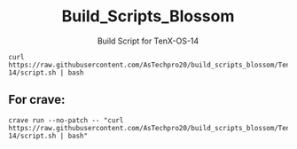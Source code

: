<h1 align="center" id="title">Build_Scripts_Blossom</h1>
<p align="center" id="description">Build Script for TenX-OS-14 </p>

```
curl https://raw.githubusercontent.com/AsTechpro20/build_scripts_blossom/Tenxos-14/script.sh | bash
```

<h2>For crave:</h2>

```
crave run --no-patch -- "curl https://raw.githubusercontent.com/AsTechpro20/build_scripts_blossom/Tenxos-14/script.sh | bash"
```
